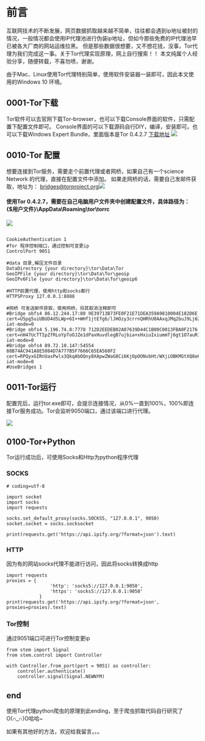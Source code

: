 # 前言
互联网技术的不断发展，网页数据抓取越来越不简单，往往都会遇到ip地址被封的情况，一般情况都会使用IP代理池进行伪装ip地址，但如今那些免费的IP代理池早已被各大厂商的网站运维拉黑。
但是那些数据很想要，又不想花钱，没事，Tor代理为我们完成这一事。关于Tor代理实现原理，网上自行搜索！！
本文纯属个人经验分享，随便转载，不喜勿喷，谢谢。

由于Mac、Linux使用Tor代理特别简单，使用软件安装器一装即可，因此本文使用的Windows 10 环境。
## 0001-Tor下载
Tor软件可以去官网下载Tor-browser，也可以下载Console界面的软件，只需配置下配置文件即可。
Console界面的可以下载源码自行DIY，编译，安装即可。也可以下载Windows Expert Bundle，里面版本是Tor 0.4.2.7
[下载地址]([https://www.torproject.org/download/tor/](https://www.torproject.org/download/tor/)
)
![](https://upload-images.jianshu.io/upload_images/3429964-4f008a46a862daee.png?imageMogr2/auto-orient/strip%7CimageView2/2/w/1240)

## 0010-Tor 配置
想要连接到Tor服务，需要走个前置代理或者网桥，如果自己有一个science Network 的代理，直接在配置文件中添加。
如果走网桥的话，需要自己发邮件获取，地址为： [bridges@torproject.org](mailto:bridges@torproject.org)![](https://upload-images.jianshu.io/upload_images/3429964-18cda4311353e4ec.png?imageMogr2/auto-orient/strip%7CimageView2/2/w/1240)

#### 使用Tor  0.4.2.7，需要在自己电脑用户文件夹中创建配置文件，具体路径为：{$用户文件}\AppData\Roaming\tor\torrc
![](https://upload-images.jianshu.io/upload_images/3429964-ddfa2735dc30920d.png?imageMogr2/auto-orient/strip%7CimageView2/2/w/1240)

```

CookieAuthentication 1
#Tor 程序控制端口，通过控制可变更ip
ControlPort 9051 

#data 目录,解压文件目录
DataDirectory {your directory}\tor\Data\Tor
GeoIPFile {your directory}\tor\Data\Tor\geoip
GeoIPv6File {your directory}\tor\Data\Tor\geoip6

#HTTP前置代理，使用http和socks都行
HTTPSProxy 127.0.0.1:8888 

#网桥 可发送邮件获取，使用网桥，将其取消注释即可
#Bridge obfs4 86.12.244.17:80 9E39713B73FE0F21E71DEA359A9810004E182D6E cert=U5pg5uiUBUD4d5LWp+6I++WHf1jtEfg6/lJHOzy3crrnQHRhU0AAxqJMq2buJ9Lj623FVQ iat-mode=0
#Bridge obfs4 5.196.74.8:7778 712D2EEDEB02A07639D44C1B00C0013FBA0F2176 cert=nH47UcTTIpZfRLoYpToOJZe1dPaxHuvdlegB7ujbia+xHxiuIxiummTj6gt1O7auR1s7eA iat-mode=0
#Bridge obfs4 89.72.10.147:54554 88B74AC941A8E5084D7A777B5F7666C65EA568F2 cert=RPQyxGIRnUasPwlx3QkqAbOQny8XApwZWaG8Ci6KjOpOONvbHt/WXjiOBKMGtXQ8e6weHA iat-mode=0
#UseBridges 1
```

## 0011-Tor运行
配置完后，运行tor.exe即可，会提示连接情况，从0%一直到100%，100%即连接Tor服务成功。Tor会监听9050端口，通过该端口进行代理。

![](https://upload-images.jianshu.io/upload_images/3429964-c026f5ab1350fa5e.png?imageMogr2/auto-orient/strip%7CimageView2/2/w/1240)

## 0100-Tor+Python
Tor运行成功后，可使用Socks和Http为python程序代理
### SOCKS
```
# coding=utf-8

import socket
import socks
import requests

socks.set_default_proxy(socks.SOCKS5, "127.0.0.1", 9050)
socket.socket = socks.socksocket

print(requests.get('https://api.ipify.org/?format=json').text)
```

### HTTP
因为有的网站socks代理不能进行访问，因此将socks转换成http
```
import requests
proxies = {
                'http': 'socks5://127.0.0.1:9050',
                'https': 'socks5://127.0.0.1:9050'
            }
print(requests.get('https://api.ipify.org/?format=json', proxies=proxies).text)
```
### Tor控制
通过9051端口可进行Tor控制变更ip
```
from stem import Signal
from stem.control import Controller

with Controller.from_port(port = 9051) as controller:
    controller.authenticate()
    controller.signal(Signal.NEWNYM)
```

## end
使用Tor代理python爬虫的原理到此ending，至于爬虫抓取代码自行研究了O(∩_∩)O哈哈~

如果有其他好的方法，欢迎给我留言。。。
